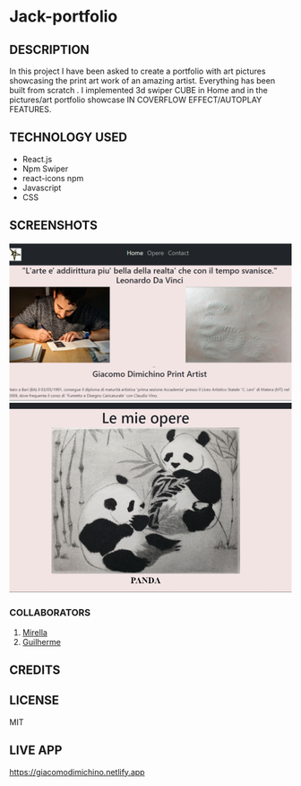 # Jack-portfolio

## DESCRIPTION
In this project I have been asked to create a portfolio with art pictures showcasing the print art work of an amazing artist. Everything has been built from scratch .
I implemented 3d swiper CUBE in Home and in the pictures/art portfolio showcase IN COVERFLOW EFFECT/AUTOPLAY FEATURES.


## TECHNOLOGY USED
* React.js
* Npm Swiper
* react-icons npm
* Javascript
* CSS
## SCREENSHOTS
![screenshot](/src/images/favorites/screenshot1.png)
![screenshot](/src/images/favorites/screenshotp.png)



### COLLABORATORS

1. [Mirella](https://github.com/MIRY84)
2. [Guilherme](https://github.com/guilherme)



## CREDITS


## LICENSE
MIT

## LIVE APP
https://giacomodimichino.netlify.app

